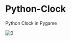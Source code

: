 # Python-Clock
Python Clock in Pygame

![0](https://github.com/GolemFanskl123/clock_1/assets/139995976/0b058c38-c7fe-42f8-aeef-98fcfb892f6d)

